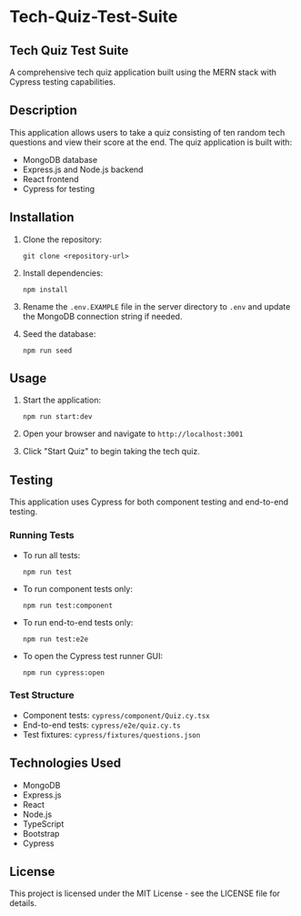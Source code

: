 # Tech-Quiz-Test-Suite

## Tech Quiz Test Suite
A comprehensive tech quiz application built using the MERN stack with Cypress testing capabilities.

## Description
This application allows users to take a quiz consisting of ten random tech questions and view their score at the end. The quiz application is built with:

- MongoDB database
- Express.js and Node.js backend
- React frontend
- Cypress for testing

## Installation

1. Clone the repository:
    ```
    git clone <repository-url>
    ```

2. Install dependencies:
    ```
    npm install
    ```

3. Rename the `.env.EXAMPLE` file in the server directory to `.env` and update the MongoDB connection string if needed.

4. Seed the database:
    ```
    npm run seed
    ```

## Usage

1. Start the application:
    ```
    npm run start:dev
    ```

2. Open your browser and navigate to `http://localhost:3001`

3. Click "Start Quiz" to begin taking the tech quiz.

## Testing
This application uses Cypress for both component testing and end-to-end testing.

### Running Tests
- To run all tests:
  ```
  npm run test
  ```
- To run component tests only:
  ```
  npm run test:component
  ```
- To run end-to-end tests only:
  ```
  npm run test:e2e
  ```
- To open the Cypress test runner GUI:
  ```
  npm run cypress:open
  ```

### Test Structure
- Component tests: `cypress/component/Quiz.cy.tsx`
- End-to-end tests: `cypress/e2e/quiz.cy.ts`
- Test fixtures: `cypress/fixtures/questions.json`

## Technologies Used
- MongoDB
- Express.js
- React
- Node.js
- TypeScript
- Bootstrap
- Cypress

## License
This project is licensed under the MIT License - see the LICENSE file for details.
